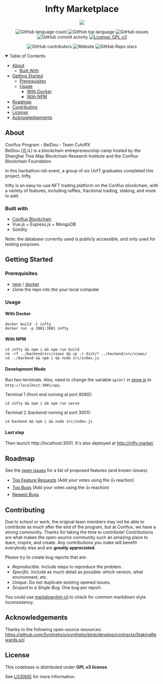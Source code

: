 
<div align="center">
<h1>
    Infty Marketplace 
    
    
</h1>
<a href='http://infty.market' style='display:block'>
    <img src='https://i.giphy.com/2AsUh6drRSF8bBQ1Zv.gif' /></a>

![GitHub language count](https://img.shields.io/github/languages/count/InfTkm/anything-nft) 
![GitHub top language](https://img.shields.io/github/languages/top/inftkm/anything-nft?color=42b883)
![GitHub issues](https://img.shields.io/github/issues/inftkm/anything-nft)
![GitHub commit activity](https://img.shields.io/github/commit-activity/y/inftkm/anything-nft)
[![License: GPL v3](https://img.shields.io/badge/License-GPLv3-blue.svg)](https://www.gnu.org/licenses/gpl-3.0)

![GitHub contributors](https://img.shields.io/github/contributors/inftkm/anything-nft)
![Website](https://img.shields.io/website?url=http%3A%2F%2Finfty.market)
![GitHub Repo stars](https://img.shields.io/github/stars/inftkm/anything-nft?style=social)
</div>

<details open="open">
<summary>Table of Contents</summary>

- [About](#about)
  - [Built With](#built-with)
- [Getting Started](#getting-started)
  - [Prerequisites](#prerequisites)
  - [Usage](#usage)
    - [With Docker](#with-docker)
    - [With NPM](#with-npm)
- [Roadmap](#roadmap)
- [Contributing](#contributing)
- [License](#license)
- [Acknowledgements](#acknowledgements)

</details>

## About
Conflux Program - BeiDou - Team CutoffX  
BeiDou (北斗) is a blockchain entrepreneurship camp hosted by the Shanghai Tree Map Blockchain Research Institute and the Conflux Blockchain Foundation.  

In this hackathon-ish event, a group of six UofT graduates completed this project, Infty.  

Infty is an easy-to-use NFT trading platform on the Conflux blockchain, with a variety of features, including raffles, fractional trading, staking, and more to add.

### Built with
- [Conflux Blockchain](https://confluxnetwork.org/)
- Vue.js + Express.js + MongoDB
- Solidity  

Note: the database currently used is publicly accessible, and only used for testing purposes.

## Getting Started
### Prerequisites
- [npm](https://docs.npmjs.com/downloading-and-installing-node-js-and-npm) / [docker](docker.com)
- clone the repo into the your local computer
### Usage
#### With Docker
```
docker build -t infty
docker run -p 3001:3001 infty
```

#### With NPM
``` 
cd infty && npm i && npm run build
rm -rf ../backend/src/views && cp -r dist/* ../backend/src/views/
cd ../backend && npm i && node src/index.js
```
#### Development Mode
Run two terminals. Also, need to change the variable `apiUrl` in [store.js](infty/src/store.js) to `http://localhost:3001/api`. 

Terminal 1 (front end running at port 8080): 
```
cd infty && npm i && npm run serve
```
Terminal 2 (backend running at port 3001):
```
cd backend && npm i && node src/index.js
```
#### Last step
Then launch http://localhost:3001.
It's also deployed at http://infty.market.


## Roadmap

See the [open issues](https://github.com/inftkm/anything-nft/issues) for a list of proposed features (and known issues).

- [Top Feature Requests](https://github.com/inftkm/anything-nft/issues?q=label%3Aenhancement+is%3Aopen+sort%3Areactions-%2B1-desc) (Add your votes using the 👍 reaction)
- [Top Bugs](https://github.com/inftkm/anything-nft/issues?q=is%3Aissue+is%3Aopen+label%3Abug+sort%3Areactions-%2B1-desc) (Add your votes using the 👍 reaction)
- [Newest Bugs](https://github.com/inftkm/anything-nft/issues?q=is%3Aopen+is%3Aissue+label%3Abug)

## Contributing
Due to school or work, the original team members may not be able to contribute as much after the end of the program, but at Conflux, we have a strong community.
Thanks for taking the time to contribute! Contributions are what makes the open-source community such an amazing place to learn, inspire, and create. Any contributions you make will benefit everybody else and are **greatly appreciated**.

Please try to create bug reports that are:

- _Reproducible._ Include steps to reproduce the problem.
- _Specific._ Include as much detail as possible: which version, what environment, etc.
- _Unique._ Do not duplicate existing opened issues.
- _Scoped to a Single Bug._ One bug per report.

You could use [markdownlint-cli](https://github.com/igorshubovych/markdownlint-cli) to check for common markdown style inconsistency.

## Acknowledgements
Thanks to the following open-source resources:
https://github.com/Synthetixio/synthetix/blob/develop/contracts/StakingRewards.sol

## License
This codebase is distributed under **GPL v3 license**.

See [LICENSE](LICENSE) for more information.
